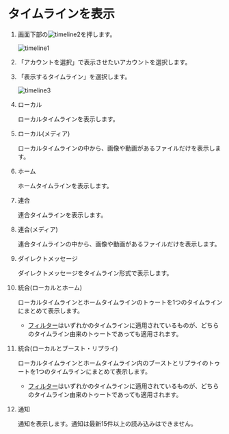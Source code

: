 # タイムラインを表示

1. 画面下部の![timeline2](https://dl.thedesk.top/media/timeline2.PNG)を押します。  

   ![timeline1](https://dl.thedesk.top/media/timeline1.PNG)

2. 「アカウントを選択」で表示させたいアカウントを選択します。
3. 「表示するタイムライン」を選択します。  

   ![timeline3](https://dl.thedesk.top/media/timeline3.PNG)

4. ローカル  

   ローカルタイムラインを表示します。

5. ローカル\(メディア\)  

   ローカルタイムラインの中から、画像や動画があるファイルだけを表示します。

6. ホーム  

   ホームタイムラインを表示します。

7. 連合  

   連合タイムラインを表示します。

8. 連合\(メディア\)  

   連合タイムラインの中から、画像や動画があるファイルだけを表示します。

9. ダイレクトメッセージ  

   ダイレクトメッセージをタイムライン形式で表示します。

10. 統合\(ローカルとホーム\)

    ローカルタイムラインとホームタイムラインのトゥートを1つのタイムラインにまとめて表示します。

    * [フィルター](https://github.com/cutls/TheDeskDocs/tree/6b0d91c6e8c78bbe8118adefa71beb742ed38064/timeline/FILTER.md)はいずれかのタイムラインに適用されているものが、どちらのタイムライン由来のトゥートであっても適用されます。

11. 統合\(ローカルとブースト・リプライ\)

    ローカルタイムラインとホームタイムライン内のブーストとリプライのトゥートを1つのタイムラインにまとめて表示します。

    * [フィルター](https://github.com/cutls/TheDeskDocs/tree/6b0d91c6e8c78bbe8118adefa71beb742ed38064/timeline/FILTER.md)はいずれかのタイムラインに適用されているものが、どちらのタイムライン由来のトゥートであっても適用されます。

12. 通知

    通知を表示します。通知は最新15件以上の読み込みはできません。

